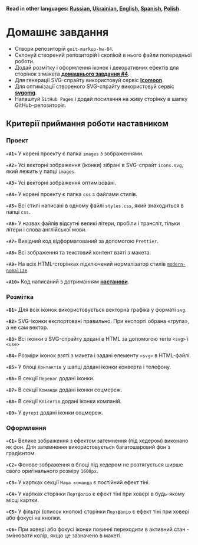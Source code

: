 **Read in other languages: [Russian](README.md), [Ukrainian](README.ua.md),
[English](README.en.md), [Spanish](README.es.md), [Polish](README.pl.md).**

# Домашнє завдання

- Створи репозиторій `goit-markup-hw-04`.
- Склонуй створений репозиторій і скопіюй в нього файли попередньої роботи.
- Додай розмітку і оформлення іконок і декоративних ефектів для сторінок з
  макета
  [**домашнього завдання #4**](<https://www.figma.com/file/oTYBECAN79dXy19hzWObO4/Web-Studio-(Version-2.1)?node-id=1%3A293>).
- Для генерації SVG-спрайту використовуй сервіс
  [**Icomoon**](https://icomoon.io/).
- Для оптимізації створеного SVG-спрайту використовуй сервіс
  [**svgomg**](https://jakearchibald.github.io/svgomg/).
- Налаштуй `GitHub Pages` і додай посилання на живу сторінку в шапку
  GitHub-репозиторія.

## Критерії приймання роботи наставником

### Проект

**`«A1»`** У корені проекту є папка `images` з зображеннями.

**`«A2»`** Усі векторні зображення (іконки) зібрані в SVG-спрайт `icons.svg`,
який лежить у папці `images`.

**`«A3»`** Усі векторні зображення оптимізовані.

**`«A4»`** У корені проекту є папка `css` з файлами стилів.

**`«A5»`** Всі стилі написані в одному файлі `styles.css`, який знаходиться в
папці `css`.

**`«A6»`** У назвах файлів відсутні великі літери, пробіли і трансліт, тільки
літери і слова англійської мови.

**`«A7»`** Вихідний код відформатований за допомогою `Prettier`.

**`«A8»`** Всі зображення та текстовий контент взяті з макета.

**`«A9»`** На всіх HTML-сторінках підключений нормалізатор стилів
[`modern-nomalize`](https://github.com/sindresorhus/modern-normalize).

**`«A10»`** Код написаний з дотриманням [**настанови**](https://codeguide.co/).

### Розмітка

**`«B1»`** Для всіх іконок використовується векторна графіка у форматі `svg`.

**`«B2»`** SVG-іконки експортовані правильно. При експорті обрана «група», а не
сам вектор.

**`«B3»`** Всі іконки з SVG-спрайту додані в HTML за допомогою тегів `<svg>` і
`<use>`

**`«B4»`** Розміри іконок взяті з макета і задані елементу `<svg>` в HTML-файлі.

**`«B5»`** У блоці `Контактів` у шапці додані іконки конверта і телефону.

**`«B6»`** В секції `Переваг` додані іконки.

**`«B7»`** В секції `Команди` додані іконки соцмереж.

**`«B8»`** В секції `Клієнтів` додані іконки компаній.

**`«B9»`** У `футері` додані іконки соцмереж.

### Оформлення

**`«C1»`** Велике зображення з ефектом затемнення (під хедером) виконано як фон.
Для затемнення використовується багатошаровий фон з градієнтом.

**`«C2»`** Фонове зображення в блоці під хедером не розтягується ширше свого
оригінального розміру `1600рх`.

**`«C3»`** У картках секції `Наша команда` є постійний ефект тіні.

**`«C4»`** У картках сторінки `Портфоліо` є ефект тіні при ховері в будь-якому
місці картки.

**`«C5»`** У фільтрі (список кнопок) сторінки `Портфоліо` є ефект тіні при
ховері або фокусі на кнопки.

**`«C6»`** При ховері або фокусі іконки повинні переходити в активний стан -
змінювати колір, якщо це зазначено в макеті.
